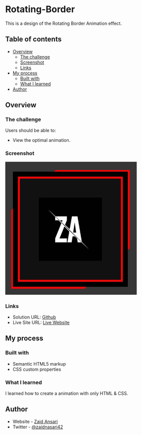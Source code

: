 # Rotating-Border

This is a design of the Rotating Border Animation effect.

## Table of contents

- [Overview](#overview)
  - [The challenge](#the-challenge)
  - [Screenshot](#screenshot)
  - [Links](#links)
- [My process](#my-process)
  - [Built with](#built-with)
  - [What I learned](#what-i-learned)
- [Author](#author)

## Overview

### The challenge

Users should be able to:

- View the optimal animation.

### Screenshot

![](Capture.JPG)

### Links

- Solution URL: [Github](https://github.com/zaidansari42/CSS-Loader-Animation/)
- Live Site URL: [Live Website](https://zaidansari42.github.io/CSS-Loader-Animation/)

## My process

### Built with

- Semantic HTML5 markup
- CSS custom properties

### What I learned

I learned how to create a animation with only HTML & CSS.

## Author

- Website - [Zaid Ansari](https://github.com/zaidansari42/)
- Twitter - [@zaidnasari42](https://www.twitter.com/zaidnasari42)
